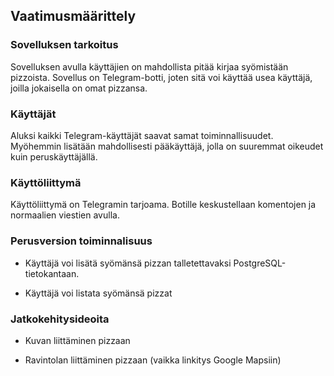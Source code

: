 ## Vaatimusmäärittely

### Sovelluksen tarkoitus

Sovelluksen avulla käyttäjien on mahdollista pitää kirjaa syömistään pizzoista. Sovellus on Telegram-botti, joten
sitä voi käyttää usea käyttäjä, joilla jokaisella on omat pizzansa.

### Käyttäjät

Aluksi kaikki Telegram-käyttäjät saavat samat toiminnallisuudet. Myöhemmin lisätään mahdollisesti pääkäyttäjä,
jolla on suuremmat oikeudet kuin peruskäyttäjällä.

### Käyttöliittymä

Käyttöliittymä on Telegramin tarjoama. Botille keskustellaan komentojen ja normaalien viestien avulla.

### Perusversion toiminnalisuus

 - Käyttäjä voi lisätä syömänsä pizzan talletettavaksi PostgreSQL-tietokantaan.

 - Käyttäjä voi listata syömänsä pizzat


### Jatkokehitysideoita

 - Kuvan liittäminen pizzaan

 - Ravintolan liittäminen pizzaan (vaikka linkitys Google Mapsiin)
